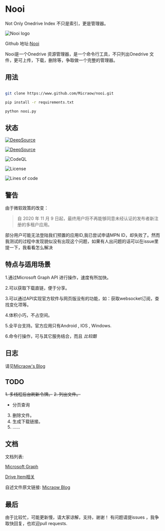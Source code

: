 # Nooi
Not Only Onedrive Index 不只是索引，更是管理器。

![Nooi logo](https://cdn.jsdelivr.net/gh/Micraow/pics@master/nooi.png)

Github 地址:[Nooi](https://github.com/Micraow/nooi)

Nooi是一个Onedrive 资源管理器，是一个命令行工具，不只列出Onedrive 文件，更可上传，下载，删除等，争取做一个完整的管理器。

## 用法
```bash

git clone https://www.github.com/Micraow/nooi.git

pip install -r requirements.txt

python nooi.py

```

## 状态

[![DeepSource](https://deepsource.io/gh/Micraow/nooi.svg/?label=active+issues&show_trend=true)](https://deepsource.io/gh/Micraow/nooi/?ref=repository-badge)

[![DeepSource](https://deepsource.io/gh/Micraow/nooi.svg/?label=resolved+issues&show_trend=true)](https://deepsource.io/gh/Micraow/nooi/?ref=repository-badge)

![CodeQL](https://github.com/Micraow/nooi/workflows/CodeQL/badge.svg)

![License](https://img.shields.io/github/license/Micraow/nooi?logo=license&style=flat-square)

![Lines of code](https://img.shields.io/tokei/lines/github/Micraow/nooi?style=flat-square)

## 警告
由于微软政策的改变：

>自 2020 年 11 月 9 日起，最终用户将不再能够同意未经认证的发布者新注册的多租户应用。

部分用户可能无法登陆我们预置的应用ID,我已尝试申请MPN ID，却失败了。然而我测试的过程中发现貌似没有出现这个问题，如果有人出问题的话可以在issue里提一下，我看看怎么解决

## 特点与适用场景

1.通过Microsoft Graph API 进行操作，速度有所加快。

2.可以获取下载直链，便于分享。

3.可以通过API实现官方软件与网页版没有的功能，如：获取websocket订阅，查找变化项等。

4.体积小巧，不占空间。

5.全平台支持。官方应用只有Android , IOS , Windows.

6.命令行操作，可与其它服务结合，而且 *比较酷*

## 日志
请见[Micraow's Blog](https://msblog.ml/nooi-readme/index.html#%E6%97%A5%E5%BF%97)

## TODO

~~1. 多线程后台刷新令牌。~~
~~2. 列出文件。~~
  - 分页查询
3. 删除文件。
4. 生成下载链接。
5. ……

## 文档

文档列表:

[Microsoft Graph](https://docs.microsoft.com/zh-cn/graph/api/resources/onedrive?view=graph-rest-1.0)

[Drive Item相关](https://docs.microsoft.com/zh-cn/graph/api/resources/driveitem?view=graph-rest-1.0)

自述文件原文链接: [Micraow Blog](https://msblog.ml/nooi-readme/index.html)

## 最后

由于比较忙，可能更新慢，请大家谅解，支持，谢谢！
有问题请提issues ，我争取快回复，也欢迎pull requests.
